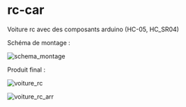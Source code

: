# rc-car
Voiture rc avec des composants arduino (HC-05, HC_SR04)

Schéma de montage : 


![schema_montage](https://github.com/user-attachments/assets/d5983c04-7855-4f8a-b773-01073756587f)

Produit final : 

![voiture_rc](https://github.com/user-attachments/assets/81b1270c-4f34-4b9e-95e5-bcd643fcf283)

![voiture_rc_arr](https://github.com/user-attachments/assets/6db1483a-9945-4098-9c31-6076a5d7ddc1)



